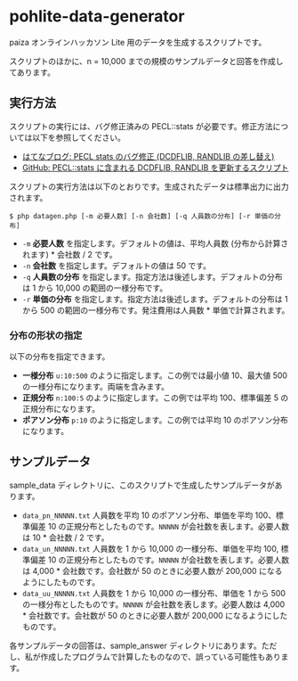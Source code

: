 pohlite-data-generator
======================

paiza オンラインハッカソン Lite 用のデータを生成するスクリプトです。

スクリプトのほかに、n = 10,000 までの規模のサンプルデータと回答を作成してあります。

実行方法
--------

スクリプトの実行には、バグ修正済みの PECL::stats が必要です。修正方法については以下を参照してください。
- [はてなブログ: PECL stats のバグ修正 (DCDFLIB, RANDLIB の差し替え)](http://y-uti.hatenablog.jp/entry/2014/05/24/175345)
- [GitHub: PECL::stats に含まれる DCDFLIB, RANDLIB を更新するスクリプト](https://github.com/y-uti/update-pecl-stats)

スクリプトの実行方法は以下のとおりです。生成されたデータは標準出力に出力されます。

    $ php datagen.php [-m 必要人数] [-n 会社数] [-q 人員数の分布] [-r 単価の分布]
+   `-m`
    __必要人数__ を指定します。デフォルトの値は、平均人員数 (分布から計算されます) * 会社数 / 2 です。
+   `-n`
    __会社数__ を指定します。デフォルトの値は 50 です。
+   `-q`
    __人員数の分布__ を指定します。指定方法は後述します。デフォルトの分布は 1 から 10,000 の範囲の一様分布です。
+   `-r`
    __単価の分布__ を指定します。指定方法は後述します。デフォルトの分布は 1 から 500 の範囲の一様分布です。発注費用は人員数 * 単価で計算されます。

### 分布の形状の指定

以下の分布を指定できます。
+   __一様分布__
    `u:10:500` のように指定します。この例では最小値 10、最大値 500 の一様分布になります。両端を含みます。
+   __正規分布__
    `n:100:5` のように指定します。この例では平均 100、標準偏差 5 の正規分布になります。
+   __ポアソン分布__
    `p:10` のように指定します。この例では平均 10 のポアソン分布になります。

サンプルデータ
--------------

sample_data ディレクトリに、このスクリプトで生成したサンプルデータがあります。

+   `data_pn_NNNNN.txt`
    人員数を平均 10 のポアソン分布、単価を平均 100、標準偏差 10 の正規分布としたものです。`NNNNN` が会社数を表します。必要人数は 10 * 会社数 / 2 です。
+   `data_un_NNNNN.txt`
    人員数を 1 から 10,000 の一様分布、単価を平均 100, 標準偏差 10 の正規分布としたものです。`NNNNN` が会社数を表します。必要人数は 4,000 * 会社数です。会社数が 50 のときに必要人数が 200,000 になるようにしたものです。
+   `data_uu_NNNNN.txt`
    人員数を 1 から 10,000 の一様分布、単価を 1 から 500 の一様分布としたものです。`NNNNN` が会社数を表します。必要人数は 4,000 * 会社数です。会社数が 50 のときに必要人数が 200,000 になるようにしたものです。

各サンプルデータの回答は、sample_answer ディレクトリにあります。ただし、私が作成したプログラムで計算したものなので、誤っている可能性もあります。
